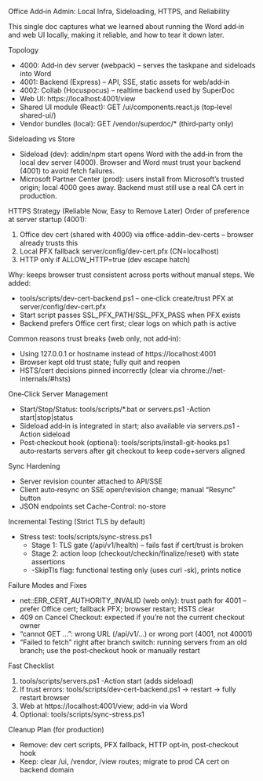 Office Add‑in Admin: Local Infra, Sideloading, HTTPS, and Reliability

This single doc captures what we learned about running the Word add‑in and web UI locally, making it reliable, and how to tear it down later.

Topology
- 4000: Add‑in dev server (webpack) – serves the taskpane and sideloads into Word
- 4001: Backend (Express) – API, SSE, static assets for web/add‑in
- 4002: Collab (Hocuspocus) – realtime backend used by SuperDoc
- Web UI: https://localhost:4001/view
- Shared UI module (React): GET /ui/components.react.js (top‑level shared-ui/)
- Vendor bundles (local): GET /vendor/superdoc/* (third‑party only)

Sideloading vs Store
- Sideload (dev): addin/npm start opens Word with the add‑in from the local dev server (4000). Browser and Word must trust your backend (4001) to avoid fetch failures.
- Microsoft Partner Center (prod): users install from Microsoft’s trusted origin; local 4000 goes away. Backend must still use a real CA cert in production.

HTTPS Strategy (Reliable Now, Easy to Remove Later)
Order of preference at server startup (4001):
1) Office dev cert (shared with 4000) via office-addin-dev-certs – browser already trusts this
2) Local PFX fallback server/config/dev-cert.pfx (CN=localhost)
3) HTTP only if ALLOW_HTTP=true (dev escape hatch)

Why: keeps browser trust consistent across ports without manual steps. We added:
- tools/scripts/dev-cert-backend.ps1 – one‑click create/trust PFX at server/config/dev-cert.pfx
- Start script passes SSL_PFX_PATH/SSL_PFX_PASS when PFX exists
- Backend prefers Office cert first; clear logs on which path is active

Common reasons trust breaks (web only, not add‑in):
- Using 127.0.0.1 or hostname instead of https://localhost:4001
- Browser kept old trust state; fully quit and reopen
- HSTS/cert decisions pinned incorrectly (clear via chrome://net-internals/#hsts)

One‑Click Server Management
- Start/Stop/Status: tools/scripts/*.bat or servers.ps1 -Action start|stop|status
- Sideload add‑in is integrated in start; also available via servers.ps1 -Action sideload
- Post‑checkout hook (optional): tools/scripts/install-git-hooks.ps1 auto‑restarts servers after git checkout to keep code+servers aligned

Sync Hardening
- Server revision counter attached to API/SSE
- Client auto‑resync on SSE open/revision change; manual “Resync” button
- JSON endpoints set Cache-Control: no-store

Incremental Testing (Strict TLS by default)
- Stress test: tools/scripts/sync-stress.ps1
  - Stage 1: TLS gate (/api/v1/health) – fails fast if cert/trust is broken
  - Stage 2: action loop (checkout/checkin/finalize/reset) with state assertions
  - -SkipTls flag: functional testing only (uses curl -sk), prints notice

Failure Modes and Fixes
- net::ERR_CERT_AUTHORITY_INVALID (web only): trust path for 4001 – prefer Office cert; fallback PFX; browser restart; HSTS clear
- 409 on Cancel Checkout: expected if you’re not the current checkout owner
- “cannot GET …”: wrong URL (/api/v1/...) or wrong port (4001, not 40001)
- “Failed to fetch” right after branch switch: running servers from an old branch; use the post‑checkout hook or manually restart

Fast Checklist
1) tools/scripts/servers.ps1 -Action start (adds sideload)
2) If trust errors: tools/scripts/dev-cert-backend.ps1 → restart → fully restart browser
3) Web at https://localhost:4001/view; add‑in via Word
4) Optional: tools/scripts/sync-stress.ps1

Cleanup Plan (for production)
- Remove: dev cert scripts, PFX fallback, HTTP opt‑in, post‑checkout hook
- Keep: clear /ui, /vendor, /view routes; migrate to prod CA cert on backend domain
